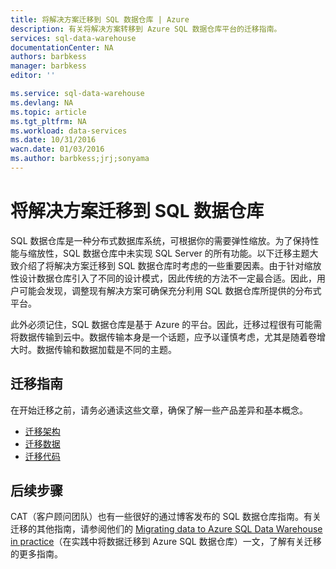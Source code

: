```yaml
---
title: 将解决方案迁移到 SQL 数据仓库 | Azure
description: 有关将解决方案转移到 Azure SQL 数据仓库平台的迁移指南。
services: sql-data-warehouse
documentationCenter: NA
authors: barbkess
manager: barbkess
editor: ''

ms.service: sql-data-warehouse
ms.devlang: NA
ms.topic: article
ms.tgt_pltfrm: NA
ms.workload: data-services
ms.date: 10/31/2016
wacn.date: 01/03/2016
ms.author: barbkess;jrj;sonyama
---
```


# 将解决方案迁移到 SQL 数据仓库
SQL 数据仓库是一种分布式数据库系统，可根据你的需要弹性缩放。为了保持性能与缩放性，SQL 数据仓库中未实现 SQL Server 的所有功能。以下迁移主题大致介绍了将解决方案迁移到 SQL 数据仓库时考虑的一些重要因素。由于针对缩放性设计数据仓库引入了不同的设计模式，因此传统的方法不一定最合适。因此，用户可能会发现，调整现有解决方案可确保充分利用 SQL 数据仓库所提供的分布式平台。

此外必须记住，SQL 数据仓库是基于 Azure 的平台。因此，迁移过程很有可能需将数据传输到云中。数据传输本身是一个话题，应予以谨慎考虑，尤其是随着卷增大时。数据传输和数据加载是不同的主题。

## 迁移指南
在开始迁移之前，请务必通读这些文章，确保了解一些产品差异和基本概念。

- [迁移架构][]
- [迁移数据][]
- [迁移代码][]

## 后续步骤

CAT（客户顾问团队）也有一些很好的通过博客发布的 SQL 数据仓库指南。有关迁移的其他指南，请参阅他们的 [Migrating data to Azure SQL Data Warehouse in practice][]（在实践中将数据迁移到 Azure SQL 数据仓库）一文，了解有关迁移的更多指南。

<!--Image references-->

<!--Article references-->
[迁移架构]: ./sql-data-warehouse-migrate-schema.md
[迁移数据]: ./sql-data-warehouse-migrate-data.md
[迁移代码]: ./sql-data-warehouse-migrate-code.md

<!--MSDN references-->

<!--Other Web references-->
[Migrating data to Azure SQL Data Warehouse in practice]: https://blogs.msdn.microsoft.com/sqlcat/2016/08/18/migrating-data-to-azure-sql-data-warehouse-in-practice/

<!---HONumber=Mooncake_Quality_Review_1230_2016-->